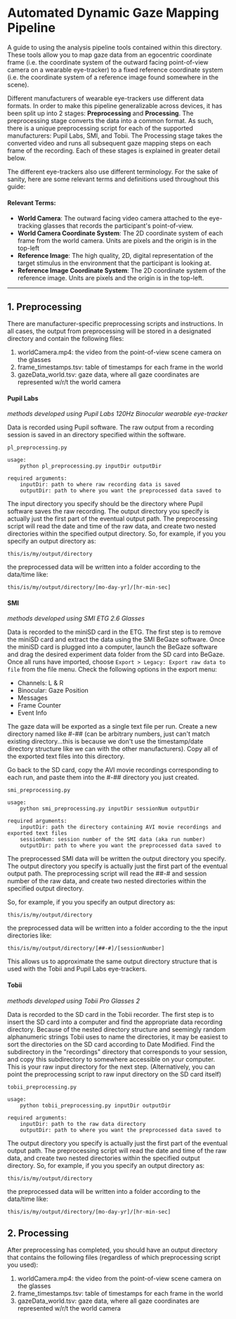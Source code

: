 # Automated Dynamic Gaze Mapping Pipeline

A guide to using the analysis pipeline tools contained within this directory. These tools allow you to map gaze data from an egocentric coordinate frame (i.e. the coordinate system of the outward facing point-of-view camera on a wearable eye-tracker) to a fixed reference coordinate system (i.e. the coordinate system of a reference image found somewhere in the scene). 

Different manufacturers of wearable eye-trackers use different data formats. In order to make this pipeline generalizable across devices, it has been split up into 2 stages: **Preprocessing** and **Processing**. The preprocessing stage converts the data into a common format. As such, there is a unique preprocessing script for each of the supported manufacturers: Pupil Labs, SMI, and Tobii. The Processing stage takes the converted video and runs all subsequent gaze mapping steps on each frame of the recording. Each of these stages is explained in greater detail below.

The different eye-trackers also use different terminology. For the sake of sanity, here are some relevant terms and definitions used throughout this guide:

#### Relevant Terms:

* **World Camera**: The outward facing video camera attached to the eye-tracking glasses that records the participant's point-of-view. 
* **World Camera Coordinate System**: The 2D coordinate system of each frame from the world camera. Units are pixels and the origin is in the top-left
* **Reference Image**: The high quality, 2D, digital representation of the target stimulus in the environment that the participant is looking at. 
* **Reference Image Coordinate System**: The 2D coordinate system of the reference image. Units are pixels and the origin is in the top-left. 

---

## 1. Preprocessing

There are manufacturer-specific preprocessing scripts and instructions. In all cases, the output from preprocessing will be stored in a designated directory and contain the following files:

1. worldCamera.mp4: the video from the point-of-view scene camera on the glasses
2. frame_timestamps.tsv: table of timestamps for each frame in the world
3. gazeData_world.tsv: gaze data, where all gaze coordinates are represented w/r/t the world camera

#### Pupil Labs
*methods developed using Pupil Labs 120Hz Binocular wearable eye-tracker*

Data is recorded using Pupil software. The raw output from a recording session is saved in an directory specified within the software.

```
pl_preprocessing.py

usage: 
	python pl_preprocessing.py inputDir outputDir

required arguments:
	inputDir: path to where raw recording data is saved
	outputDir: path to where you want the preprocessed data saved to 
```

The input directory you specify should be the directory where Pupil software saves the raw recording. The output directory you specify is actually just the first part of the eventual output path. The preprocessing script will read the date and time of the raw data, and create two nested directories within the specified output directory. So, for example, if you you specify an output directory as:

```this/is/my/output/directory```

the preprocessed data will be written into a folder according to the data/time like:

```this/is/my/output/directory/[mo-day-yr]/[hr-min-sec]```

#### SMI
*methods developed using SMI ETG 2.6 Glasses*

Data is recorded to the miniSD card in the ETG. The first step is to remove the miniSD card and extract the data using the SMI BeGaze software. Once the miniSD card is plugged into a computer, launch the BeGaze software and drag the desired experiment data folder from the SD card into BeGaze. Once all runs have imported, choose `Export > Legacy: Export raw data to file` from the file menu. Check the following options in the export menu:

* Channels: L & R
* Binocular: Gaze Position
* Messages
* Frame Counter
* Event Info
 

The gaze data will be exported as a single text file per run. Create a new directory named like #-## (can be arbitrary numbers, just can't match existing directory...this is because we don't use the timestamp/date directory structure like we can with the other manufacturers). Copy all of the exported text files into this directory.

Go back to the SD card, copy the AVI movie recordings corresponding to each run, and paste them into the #-## directory you just created. 

```
smi_preprocessing.py

usage:
	python smi_preprocessing.py inputDir sessionNum outputDir
	
required arguments:
	inputDir: path the directory containing AVI movie recordings and exported text files
	sessionNum: session number of the SMI data (aka run number)
	outputDir: path to where you want the preprocessed data saved to
```

The preprocessed SMI data will be written the output directory you specify. The output directory you specify is actually just the first part of the eventual output path. The preprocessing script will read the ##-# and session number of the raw data, and create two nested directories within the specified output directory.

So, for example, if you you specify an output directory as:

```this/is/my/output/directory```

the preprocessed data will be written into a folder according to the the input directories like:

```this/is/my/output/directory/[##-#]/[sessionNumber]```

This allows us to approximate the same output directory structure that is used with the Tobii and Pupil Labs eye-trackers. 

#### Tobii
*methods developed using Tobii Pro Glasses 2*

Data is recorded to the SD card in the Tobii recorder. The first step is to insert the SD card into a computer and find the appropriate data recording directory. Because of the nested directory structure and seemingly random alphanumeric strings Tobii uses to name the directories, it may be easiest to sort the directories on the SD card according to Date Modified. Find the subdirectory in the "recordings" directory that corresponds to your session, and copy this subdirectory to somewhere accessible on your computer. This is your raw input directory for the next step. (Alternatively, you can point the preprocessing script to raw input directory on the SD card itself)

```
tobii_preprocessing.py

usage:
	python tobii_preprocessing.py inputDir outputDir
	
required arguments:
	inputDir: path to the raw data directory
	outputDir: path to where you want the preprocessed data saved to
```

The output directory you specify is actually just the first part of the eventual output path. The preprocessing script will read the date and time of the raw data, and create two nested directories within the specified output directory. So, for example, if you you specify an output directory as:

```this/is/my/output/directory```

the preprocessed data will be written into a folder according to the data/time like:

```this/is/my/output/directory/[mo-day-yr]/[hr-min-sec]```


## 2. Processing

After preprocessing has completed, you should have an output directory that contains the following files (regardless of which preprocessing script you used):

1. worldCamera.mp4: the video from the point-of-view scene camera on the glasses
2. frame_timestamps.tsv: table of timestamps for each frame in the world
3. gazeData_world.tsv: gaze data, where all gaze coordinates are represented w/r/t the world camera
